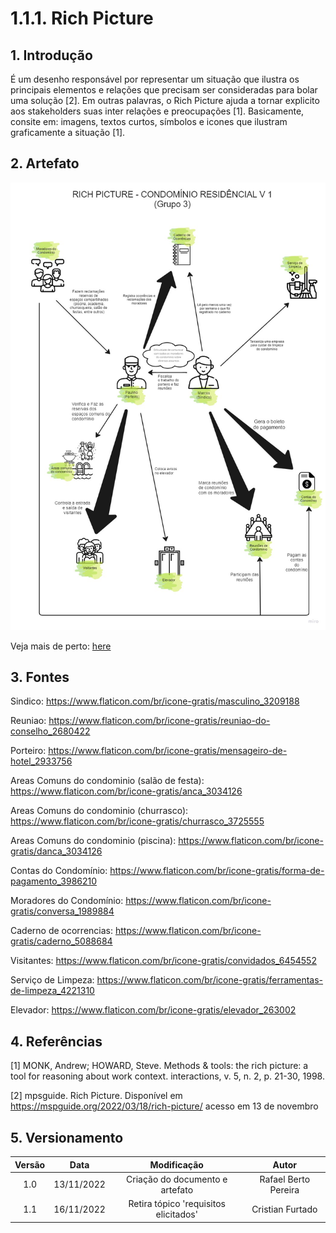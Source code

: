 # 1.1.1. Rich Picture
## 1. **Introdução**
É um desenho responsável por representar um situação que ilustra os principais elementos e relações que precisam ser consideradas para bolar uma solução [2]. Em outras palavras, o Rich Picture ajuda a tornar explicito aos stakeholders suas inter relações e preocupações [1]. Basicamente, consite em: imagens, textos curtos, símbolos e icones que ilustram graficamente a situação [1].

## 2. **Artefato**

![image](../assets/RichPicture.jpg)

Veja mais de perto: [here](../assets/RichPicture.pdf)


## 3. **Fontes**

Sindico: <https://www.flaticon.com/br/icone-gratis/masculino_3209188>

Reuniao: <https://www.flaticon.com/br/icone-gratis/reuniao-do-conselho_2680422>

Porteiro: <https://www.flaticon.com/br/icone-gratis/mensageiro-de-hotel_2933756>

Areas Comuns do condominio (salão de festa): <https://www.flaticon.com/br/icone-gratis/anca_3034126>

Areas Comuns do condominio (churrasco): <https://www.flaticon.com/br/icone-gratis/churrasco_3725555>

Areas Comuns do condominio (piscina):  <https://www.flaticon.com/br/icone-gratis/danca_3034126>

Contas do Condomínio: <https://www.flaticon.com/br/icone-gratis/forma-de-pagamento_3986210>

Moradores do Condomínio: <https://www.flaticon.com/br/icone-gratis/conversa_1989884>

Caderno de ocorrencias: <https://www.flaticon.com/br/icone-gratis/caderno_5088684>

Visitantes: <https://www.flaticon.com/br/icone-gratis/convidados_6454552>

Serviço de Limpeza: <https://www.flaticon.com/br/icone-gratis/ferramentas-de-limpeza_4221310>

Elevador: <https://www.flaticon.com/br/icone-gratis/elevador_263002>

## 4. **Referências**
[1] MONK, Andrew; HOWARD, Steve. Methods & tools: the rich picture: a tool for reasoning about work context. interactions, v. 5, n. 2, p. 21-30, 1998.

[2] mpsguide. Rich Picture. Disponível em <https://mspguide.org/2022/03/18/rich-picture/> acesso em 13 de novembro

## 5. **Versionamento**

| Versão | Data| Modificação|Autor|
| :--: | :--: | :--: | :--:|
| 1.0    | 13/11/2022 | Criação do documento e artefato | Rafael Berto Pereira
| 1.1    | 16/11/2022 | Retira tópico 'requisitos elicitados' | Cristian Furtado